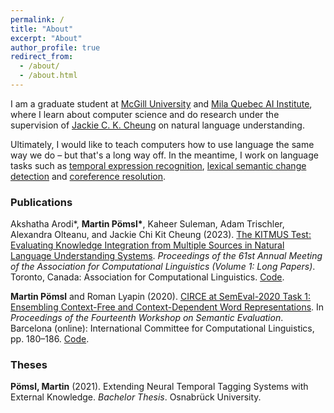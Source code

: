 ```yaml
---
permalink: /
title: "About"
excerpt: "About"
author_profile: true
redirect_from: 
  - /about/
  - /about.html
---
```


I am a graduate student at [McGill University](https://www.mcgill.ca/) and [Mila Quebec AI Institute](https://mila.quebec/en/), where I learn about computer science and do research under the supervision of [Jackie C. K. Cheung](https://www.cs.mcgill.ca/~jcheung/) on natural language understanding.

Ultimately, I would like to teach computers how to use language the same way we do – but that's a long way off. In the meantime, I work on language tasks such as [temporal expression recognition](https://en.wikipedia.org/wiki/Temporal_expressions), [lexical semantic change detection](https://en.wikipedia.org/wiki/Semantic_change) and [coreference resolution](https://en.wikipedia.org/wiki/Coreference).
&nbsp;

### Publications

Akshatha Arodi\*, **Martin Pömsl\***, Kaheer Suleman, Adam Trischler, Alexandra Olteanu, and Jackie Chi Kit Cheung (2023). [The KITMUS Test: Evaluating Knowledge Integration from Multiple Sources in Natural Language Understanding Systems](https://arxiv.org/abs/2212.08192). *Proceedings of the 61st Annual Meeting of the Association for Computational Linguistics (Volume 1: Long Papers)*. Toronto, Canada: Association for Computational Linguistics. [Code](https://github.com/mpoemsl/kitmus).

**Martin Pömsl** and Roman Lyapin (2020). [CIRCE at SemEval-2020 Task 1: Ensembling Context-Free and Context-Dependent Word Representations](https://www.aclweb.org/anthology/2020.semeval-1.21/). In *Proceedings of the Fourteenth Workshop on Semantic Evaluation*. Barcelona (online): International Committee for Computational Linguistics, pp. 180–186. [Code](https://github.com/mpoemsl/circe).

### Theses

**Pömsl, Martin** (2021). Extending Neural Temporal Tagging Systems with External Knowledge. *Bachelor Thesis*. Osnabrück University.
